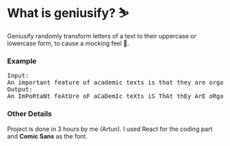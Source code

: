<h1>What is geniusify? ⛷</h1>
Geniusify randomly transform letters of a text to their uppercase or lowercase form, to cause a mocking feel 🦁.

<h3>Example</h3>
<pre>
Input:
An important feature of academic texts is that they are organised in a specific way; they have a clear structure. This structure makes it easier for your reader to navigate your text and understand the material better. 
Output:
An ImPoRtaNt feAtUre oF aCaDemIc teXts iS ThAt thEy ArE oRgaNiSed iN A SpeCiFic waY; tHey haVe A ClEaR sTrUcTuRe. thIs StrUcTuRe MaKes iT EaSieR For yoUr ReaDer to naViGatE YouR tExt aNd UnDerStaNd The mAteRiAl bEtTeR.
</pre>

<h3>Other Details</h3>
Project is done in 3 hours by me (Artun). I used React for the coding part and <b>Comic Sans</b> as the font.
